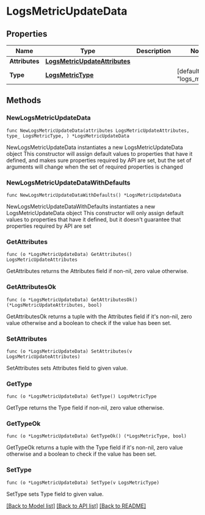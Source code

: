 # LogsMetricUpdateData

## Properties

Name | Type | Description | Notes
------------ | ------------- | ------------- | -------------
**Attributes** | [**LogsMetricUpdateAttributes**](LogsMetricUpdateAttributes.md) |  | 
**Type** | [**LogsMetricType**](LogsMetricType.md) |  | [default to "logs_metrics"]

## Methods

### NewLogsMetricUpdateData

`func NewLogsMetricUpdateData(attributes LogsMetricUpdateAttributes, type_ LogsMetricType, ) *LogsMetricUpdateData`

NewLogsMetricUpdateData instantiates a new LogsMetricUpdateData object
This constructor will assign default values to properties that have it defined,
and makes sure properties required by API are set, but the set of arguments
will change when the set of required properties is changed

### NewLogsMetricUpdateDataWithDefaults

`func NewLogsMetricUpdateDataWithDefaults() *LogsMetricUpdateData`

NewLogsMetricUpdateDataWithDefaults instantiates a new LogsMetricUpdateData object
This constructor will only assign default values to properties that have it defined,
but it doesn't guarantee that properties required by API are set

### GetAttributes

`func (o *LogsMetricUpdateData) GetAttributes() LogsMetricUpdateAttributes`

GetAttributes returns the Attributes field if non-nil, zero value otherwise.

### GetAttributesOk

`func (o *LogsMetricUpdateData) GetAttributesOk() (*LogsMetricUpdateAttributes, bool)`

GetAttributesOk returns a tuple with the Attributes field if it's non-nil, zero value otherwise
and a boolean to check if the value has been set.

### SetAttributes

`func (o *LogsMetricUpdateData) SetAttributes(v LogsMetricUpdateAttributes)`

SetAttributes sets Attributes field to given value.


### GetType

`func (o *LogsMetricUpdateData) GetType() LogsMetricType`

GetType returns the Type field if non-nil, zero value otherwise.

### GetTypeOk

`func (o *LogsMetricUpdateData) GetTypeOk() (*LogsMetricType, bool)`

GetTypeOk returns a tuple with the Type field if it's non-nil, zero value otherwise
and a boolean to check if the value has been set.

### SetType

`func (o *LogsMetricUpdateData) SetType(v LogsMetricType)`

SetType sets Type field to given value.



[[Back to Model list]](../README.md#documentation-for-models) [[Back to API list]](../README.md#documentation-for-api-endpoints) [[Back to README]](../README.md)



